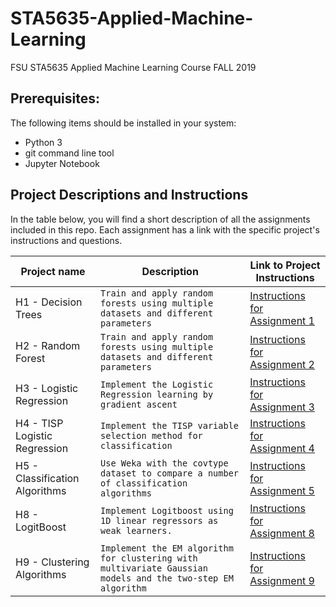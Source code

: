 # STA5635-Applied-Machine-Learning
FSU STA5635 Applied Machine Learning Course FALL 2019

## Prerequisites:

The following items should be installed in your system:
* Python 3
* git command line tool
* Jupyter Notebook

## Project Descriptions and Instructions

In the table below, you will find a short description of all the assignments included in this repo. Each assignment has a link with the specific project's instructions and questions.


| Project name               |Description                          |Link to Project Instructions                         
|----------------|-------------------------------|-----------------------------
|H1 - Decision Trees|`Train and apply random forests using multiple datasets and different parameters` |[Instructions for Assignment 1](https://inst.eecs.berkeley.edu/~cs188/fa18/project2.html)  			
|H2 - Random Forest|`Train and apply random forests using multiple datasets and different parameters`|[Instructions for Assignment 2](https://inst.eecs.berkeley.edu/~cs188/fa18/project2.html)
|H3 - Logistic Regression|`Implement the Logistic Regression learning by gradient ascent`|[Instructions for Assignment 3](https://inst.eecs.berkeley.edu/~cs188/fa18/project3.html)
|H4 - TISP Logistic Regression|`Implement the TISP variable selection method for classification`|[Instructions for Assignment 4](https://inst.eecs.berkeley.edu/~cs188/fa18/project4.html)
|H5 - Classification Algorithms|`Use Weka with the covtype dataset to compare a number of classification algorithms`  |[Instructions for Assignment 5](https://inst.eecs.berkeley.edu/~cs188/fa18/project2.html)  			
|H8 - LogitBoost |`Implement Logitboost using 1D linear regressors as weak learners.`|[Instructions for Assignment 8](https://inst.eecs.berkeley.edu/~cs188/fa18/project2.html)
|H9 - Clustering Algorithms|`Implement the EM algorithm for clustering with multivariate Gaussian models and the two-step EM algorithm`|[Instructions for Assignment 9](https://inst.eecs.berkeley.edu/~cs188/fa18/project3.html)|

